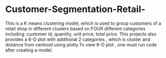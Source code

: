# Customer-Segmentation-Retail-
This is a K means clustering model, which is used to group customers of a retail shop in different clusters based on FOUR different categories including ;customer id, quantity, unit price, total price. This projects also provides a 6-D plot with additional 2 categories , which is cluster and distance from centroid using plotly.To view 6-D plot , one must run code after creating a model.
